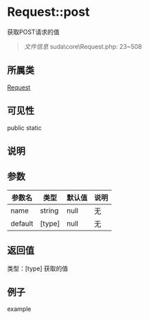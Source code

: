 # Request::post
获取POST请求的值
> *文件信息* suda\core\Request.php: 23~508
## 所属类 

[Request](../Request.md)

## 可见性

  public  static
## 说明



## 参数

 
| 参数名 | 类型 | 默认值 | 说明 |
|--------|-----|-------|-------|
 | name |  string | null | 无 |
 | default |  [type] | null | 无 |
## 返回值
 
类型：[type]
 获取的值
## 例子

example